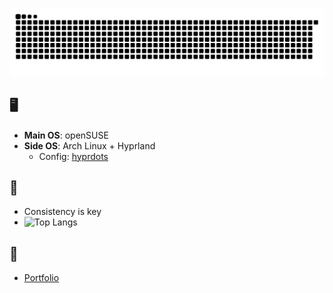 

[![Snake animation](https://raw.githubusercontent.com/ardszsantos/ardszsantos/output/snake.svg)](https://github.com/ardszsantos/ardszsantos)

## 🖥️ 
- **Main OS**: openSUSE
- **Side OS**: Arch Linux + Hyprland
  - Config: [hyprdots](https://github.com/prasanthrangan/hyprdots)

## 🌱 
- Consistency is key <br/>
- ![Top Langs](https://github-readme-stats.vercel.app/api/top-langs/?username=ardszsantos&theme=tokyonight)

## 🔗 
- [Portfolio](https://portifolio-senai.vercel.app/)

